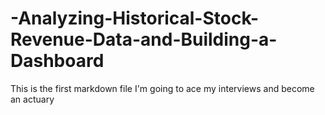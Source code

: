 # -Analyzing-Historical-Stock-Revenue-Data-and-Building-a-Dashboard
This is the first markdown file
I'm going to ace my interviews and become an actuary

